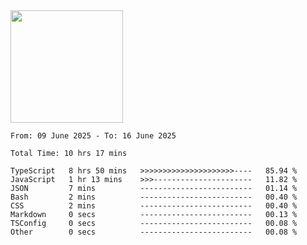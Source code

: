 <img height="180em" src="https://github-readme-stats-eight-theta.vercel.app/api?username=bkundev&show_icons=true&theme=radical&include_all_commits=true&count_private=true"/>
<!--START_SECTION:waka-->

```all_time
From: 09 June 2025 - To: 16 June 2025

Total Time: 10 hrs 17 mins

TypeScript   8 hrs 50 mins   >>>>>>>>>>>>>>>>>>>>>----   85.94 %
JavaScript   1 hr 13 mins    >>>----------------------   11.82 %
JSON         7 mins          -------------------------   01.14 %
Bash         2 mins          -------------------------   00.40 %
CSS          2 mins          -------------------------   00.40 %
Markdown     0 secs          -------------------------   00.13 %
TSConfig     0 secs          -------------------------   00.08 %
Other        0 secs          -------------------------   00.08 %
```

<!--END_SECTION:waka-->
